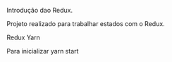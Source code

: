 Introdução dao Redux.

Projeto realizado para trabalhar estados com o Redux.

Redux
Yarn

Para inicializar 
yarn start